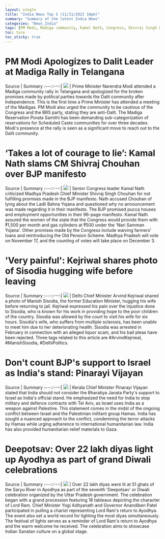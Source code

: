 ```yaml
---
layout: single
title: "India News Top 5 (11/11/2023 10pm)"
summary: "Summary of the latest India News"
categories: "News_India"
tags: [PM Modi, Madiga community, Kamal Nath, Congress, Shivraj Singh Chouhan, Telangana, India-Israel relations, Palestine, BJP, Diwali, Ayodhya, Yogi Adityanath]
toc: ture
toc_sticky: true
---
```


<style>
table th:first-of-type {
    width: 1%;
}
table th:nth-of-type(2) {
    width: 1%;
}
table th:nth-of-type(3) {
    width: 1%;
}
</style>

# PM Modi Apologizes to Dalit Leader at Madiga Rally in Telangana

Source | Summary
:---::---:|
![](https://www.hindustantimes.com/ht-img/img/2023/11/11/550x309/PM_Modi_madiga_1699709250120_1699709257016.JPG) | Prime Minister Narendra Modi attended a Madiga community rally in Telangana and apologized for the broken promises made by political parties towards the Dalit community after Independence. This is the first time a Prime Minister has attended a meeting of the Madigas. PM Modi also urged the community to be cautious of the Congress and the BRS party, stating they are anti-Dalit. The Madiga Reservation Porata Samithi has been demanding sub-categorization of reservations for Scheduled Caste communities for over three decades. Modi's presence at the rally is seen as a significant move to reach out to the Dalit community.


# ‘Takes a lot of courage to lie’: Kamal Nath slams CM Shivraj Chouhan over BJP manifesto

Source | Summary
:---::---:|
![](https://www.hindustantimes.com/ht-img/img/2023/11/11/550x309/MixCollage-11-Nov-2023-10-37-PM-3488_1699722412054_1699722431459.jpg) | Senior Congress leader Kamal Nath criticized Madhya Pradesh Chief Minister Shivraj Singh Chouhan for not fulfilling promises made in the BJP manifesto. Nath accused Chouhan of lying about the Ladli Bahna Yojana and questioned why no announcement was made regarding it in their manifesto. The BJP promised pucca houses and employment opportunities in their 96-page manifesto. Kamal Nath assured the women of the state that the Congress would provide them with ₹1,500 per month and gas cylinders at ₹500 under the 'Nari Samman Yojana'. Other promises made by the Congress include waiving farmers' loans and reintroducing the Old Pension Scheme. Madhya Pradesh will vote on November 17, and the counting of votes will take place on December 3.

# 'Very painful': Kejriwal shares photo of Sisodia hugging wife before leaving

Source | Summary
:---::---:|
![](https://www.hindustantimes.com/ht-img/img/2023/11/11/550x309/PTI11-11-2023-000255A-0_1699722290483_1699722310575.jpg) | Delhi Chief Minister Arvind Kejriwal shared a photo of Manish Sisodia, the former Education Minister, hugging his wife before returning to jail. Kejriwal expressed his pain over the injustice done to Sisodia, who is known for his work in providing hope to the poor children of the country. Sisodia was allowed by the court to visit his wife for six hours. Sisodia's wife, who suffers from multiple sclerosis, has been unable to meet him due to her deteriorating health. Sisodia was arrested in February in connection with an alleged liquor scam, and his bail pleas have been rejected. Three tags related to this article are #ArvindKejriwal, #ManishSisodia, #DelhiPolitics.

# Don't count BJP's support to Israel as India's stand: Pinarayi Vijayan

Source | Summary
:---::---:|
![](https://www.hindustantimes.com/ht-img/img/2023/11/11/550x309/Pinarayi_Vijayan__1699715005901_1699715006107.jpg) | Kerala Chief Minister Pinarayi Vijayan stated that India should not consider the Bharatiya Janata Party's support to Israel as India's official stand. He emphasized the need for India to stop military and defence contracts with Tel Aviv, as Israel uses India as a weapon against Palestine. This statement comes in the midst of the ongoing conflict between Israel and the Palestinian militant group Hamas. India has sought a nuanced approach to the conflict, condemning the terror attacks by Hamas while urging adherence to international humanitarian law. India has also provided humanitarian relief materials to Gaza. 

# Deepotsav: Over 22 lakh diyas light up Ayodhya as part of grand Diwali celebrations

Source | Summary
:---::---:|
![](https://www.hindustantimes.com/ht-img/img/2023/11/11/550x309/Ayodhya_Deepotsav_1699710540566_1699710540758.jpeg) | Over 22 lakh diyas were lit at 51 ghats of the Saryu River in Ayodhya as part of the seventh 'Deepotsav' or Diwali celebration organized by the Uttar Pradesh government. The celebration began with a grand procession featuring 18 tableaux depicting the character of Lord Ram. Chief Minister Yogi Adityanath and Governor Anandiben Patel participated in pulling a chariot representing Lord Ram's return to Ayodhya. The event also set a world record for lighting the most diyas simultaneously. The festival of lights serves as a reminder of Lord Ram's return to Ayodhya and the warm welcome he received. The celebration aims to showcase Indian Sanatan culture on a global stage.